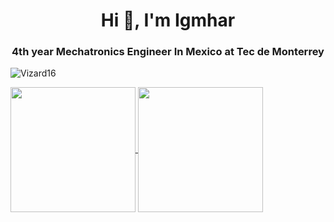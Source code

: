 
<h1 align="center">Hi 👋, I'm Igmhar</h1>
<h3 align="center">4th year Mechatronics Engineer In Mexico at Tec de Monterrey</h3>
<p align="left"> <img src="https://komarev.com/ghpvc/?username=Vizard16&label=Profile%20views&color=0e75b6&style=flat" alt="Vizard16" /> </p>

<a href="https://github.com/Vizard16">
  <img height=200 align="center" src="https://github-readme-stats.vercel.app/api?username=Vizard16&show_icons=true&theme=dark" />
</a>

<a href="https://github.com/Vizard16">
  <img height=200 align="center" src="https://github-readme-stats.vercel.app/api/top-langs/?username=Bastian1110&hide=shaderlab,makerfile,jupyter%20notebook,hlsl&layout=compact&show_icons=true&theme=dark&langs_count=8" />
</a>
